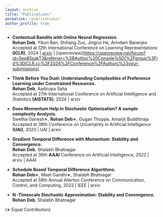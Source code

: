```yaml
---
layout: archive
title: "Publications"
permalink: /publications/
author_profile: true
---
```


- **Contextual Bandits with Online Neural Regression.**  
**Rohan Deb**, Yikun Ban, Shiliang Zuo, Jingrui He, Arindam Banerjee  
Accepted at 12th International Conference on Learning Representations **(ICLR)**, 2024 | [arxiv](https://arxiv.org/abs/2312.07145) | [openreview](https://openreview.net/forum?id=5ep85sakT3&referrer=%5BAuthor%20Console%5D(%2Fgroup%3Fid%3DICLR.cc%2F2024%2FConference%2FAuthors%23your-submissions)

- **Think Before You Duel: Understanding Complexities of Preference Learning under Constrained Resources.**  
**Rohan Deb**, Aadirupa Saha   
Accepted at 27th International Conference on Artificial Intelligence and Statistics **(AISTATS)**, 2024  | arxiv  

- **Does Momentum Help in Stochastic Optimization? A sample complexity Analysis.**  
Swetha Ganesh∗, **Rohan Deb**∗, Gugan Thoppe, Amarjit Buddhiraja  
Accepted at 39th Conference on Uncertainty in Artificial Intelligence **(UAI)**, 2023 | UAI | arxiv

- **Gradient Temporal Difference with Momentum: Stability and Convergence.**  
**Rohan Deb**, Shalabh Bhatnagar  
Accepted at 36th **AAAI** Conference on Artificial Intelligence, 2022 | arxiv | AAAI

- **Schedule Based Temporal Difference Algorithms.**  
**Rohan Deb**∗, Meet Gandhi∗, Shalabh Bhatnagar  
Accepted at 58th Annual Allerton Conference on Communication, Control, and Computing, 2022 | IEEE | arxiv  

- **N -Timescale Stochastic Approximation: Stability and Convergence.**  
**Rohan Deb**, Shalabh Bhatnagar

(∗ Equal Contribution)

